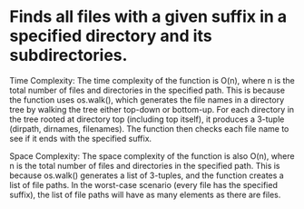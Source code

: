 # Finds all files with a given suffix in a specified directory and its subdirectories.

Time Complexity: The time complexity of the function is O(n), where n is the total number of files and directories in the specified path. This is because the function uses os.walk(), which generates the file names in a directory tree by walking the tree either top-down or bottom-up. For each directory in the tree rooted at directory top (including top itself), it produces a 3-tuple (dirpath, dirnames, filenames). The function then checks each file name to see if it ends with the specified suffix.

Space Complexity: The space complexity of the function is also O(n), where n is the total number of files and directories in the specified path. This is because os.walk() generates a list of 3-tuples, and the function creates a list of file paths. In the worst-case scenario (every file has the specified suffix), the list of file paths will have as many elements as there are files.
